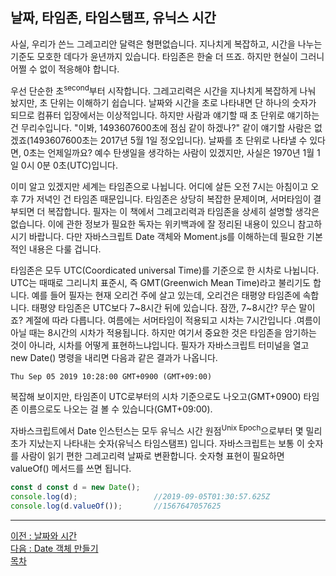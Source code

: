 ## 날짜, 타임존, 타임스탬프, 유닉스 시간
사실, 우리가 쓴느 그레고리안 달력은 형편없습니다. 지나치게 복잡하고, 시간을 나누는 기준도 모호한 데다가 윤년까지 있습니다. 타임존은 한술 더 뜨죠. 하지만 현실이 그러니 어쩔 수 없이 적응해야 합니다.

우선 단순한 초<sup>second</sup>부터 시작합니다. 그레고리력은 시간을 지나치게 복잡하게 나눠 놨지만, 초 단위는 이해하기 쉽습니다. 날짜와 시간을 초로 나타내면 단 하나의 숫자가 되므로 컴퓨터 입장에서는 이상적입니다. 하지만 사람과 얘기할 때 초 단위로 얘기하는 건 무리수입니다. "이봐, 1493607600초에 점심 같이 하겠나?" 같이 얘기할 사람은 없겠죠(1493607600초는 2017년 5월 1일 정오입니다). 날짜를 초 단위로 나타낼 수 있다면, 0초는 언제일까요? 예수 탄생일을 생각하는 사람이 있겠지만, 사실은 1970년 1월 1일 0시 0분 0초(UTC)입니다.

이미 알고 있겠지만 세계는 타임존으로 나뉩니다. 어디에 살든 오전 7시는 아침이고 오후 7가 저녁인 건 타임존 때문입니다. 타임존은 상당히 복잡한 문제이며, 서머타임이 결부되면 더 복잡합니다. 필자는 이 책에서 그레고리력과 타임존을 상세히 설명할 생각은 없습니다. 이에 관한 정보가 필요한 독자는 위키백과에 잘 정리된 내용이 있으니 참고하시기 바랍니다. 다만 자바스크립트 Date 객체와 Moment.js를 이해하는데 필요한 기본적인 내용은 다룰 겁니다.

타임존은 모두 UTC(Coordicated universal Time)를 기준으로 한 시차로 나뉩니다. UTC는 때때로 그리니치 표준시, 즉 GMT(Greenwich Mean Time)라고 불리기도 합니다. 예를 들어 필자는 현재 오리건 주에 살고 있는데, 오리건은 태평양 타임존에 속합니다. 태평양 타임존은 UTC보다 7~8시간 뒤에 있습니다. 잠깐, 7~8시간? 무슨 말이죠? 계절에 따라 다릅니다. 여름에는 서머타임이 적용되고 시차는 7시간입니다 .여름이 아닐 때는 8시간의 시차가 적용됩니다. 하지만 여기서 중요한 것은 타임존을 암기하는 것이 아니라, 시차를 어떻게 표현하느냐입니다. 필자가 자바스크립트 터미널을 열고 new Date() 명령을 내리면 다음과 같은 결과가 나옵니다.

```console
Thu Sep 05 2019 10:28:00 GMT+0900 (GMT+09:00)
```

복잡해 보이지만, 타임존이 UTC로부터의 시차 기준으로도 나오고(GMT+0900) 타임존 이름으로도 나오는 걸 볼 수 있습니다(GMT+09:00).

자바스크립트에서 Date 인스턴스는 모두 유닉스 시간 원점<sup>Unix Epoch</sup>으로부터 몇 밀리초가 지났는지 나타내는 숫자(유닉스 타임스탬프) 입니다. 자바스크립트는 보통 이 숫자를 사람이 읽기 편한 그레고리력 날짜로 변환합니다. 숫자형 표현이 필요하면 valueOf() 메서드를 쓰면 됩니다.

```javascript
const d const d = new Date();
console.log(d);                 //2019-09-05T01:30:57.625Z
console.log(d.valueOf());       //1567647057625
```

***
[이전 : 날짜와 시간](preview.md) <br/>
[다음 : Date 객체 만들기](15.2.md) <br/>
[목차](../progressCheck.md)